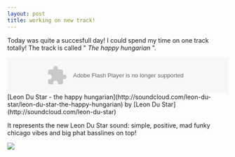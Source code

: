 ```yaml
---
layout: post
title: working on new track!
---
```

Today was quite a succesfull day! I could spend my time on one track totally! The track is called "
<span style="font-style: italic;">The happy hungarian
</span>".  
  

<object height="81" width="100%">
<param name="movie" value="http://player.soundcloud.com/player.swf?url=http%3A%2F%2Fapi.soundcloud.com%2Ftracks%2F9014381">
</param>
<param name="allowscriptaccess" value="always">
</param>
<embed allowscriptaccess="always" height="81" src="http://player.soundcloud.com/player.swf?url=http%3A%2F%2Fapi.soundcloud.com%2Ftracks%2F9014381" type="application/x-shockwave-flash" width="100%">
</embed>
</object>
<span>[Leon Du Star - the happy hungarian](http://soundcloud.com/leon-du-star/leon-du-star-the-happy-hungarian) by [Leon Du Star](http://soundcloud.com/leon-du-star)
</span>  
  
It represents the new Leon Du Star sound: simple, positive, mad funky chicago vibes and big phat basslines on top!   
  
![](/data/mail/photo_2.JPG)